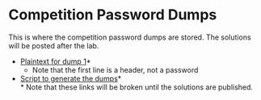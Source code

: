 # Competition Password Dumps  

This is where the competition password dumps are stored.  The solutions will be posted after the lab.  
* [Plaintext for dump 1](https://github.com/JonZeolla/Presentation_Materials/tree/Password-Cracking_2015-09-24/Competition/Password_Dumps/.Solutions/Dump1-Competition-Plaintext.txt)\*  
  * Note that the first line is a header, not a password  
* [Script to generate the dumps](https://github.com/JonZeolla/Presentation_Materials/tree/Password-Cracking_2015-09-24/Competition/Password_Dumps/.Solutions/Gen-Competition.sh)\*  
\* Note that these links will be broken until the solutions are published.  


